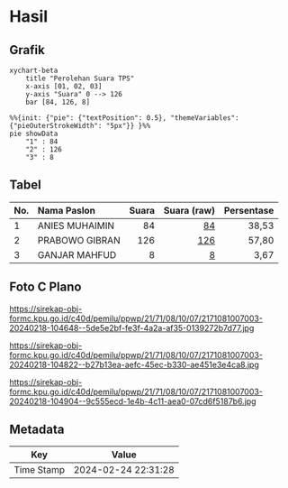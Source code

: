 # Hasil

## Grafik

```mermaid
xychart-beta
    title "Perolehan Suara TPS"
    x-axis [01, 02, 03]
    y-axis "Suara" 0 --> 126
    bar [84, 126, 8]
```

```mermaid
%%{init: {"pie": {"textPosition": 0.5}, "themeVariables": {"pieOuterStrokeWidth": "5px"}} }%%
pie showData
    "1" : 84
    "2" : 126
    "3" : 8
```

## Tabel

| No. | Nama Paslon    | Suara | Suara (raw) | Persentase |
|:--- |:-------------- | -----:| -----------:| ----------:|
| 1   | ANIES MUHAIMIN | 84    | [84][p-1]   | 38,53      |
| 2   | PRABOWO GIBRAN | 126   | [126][p-2]  | 57,80      |
| 3   | GANJAR MAHFUD  | 8     | [8][p-3]    | 3,67       |


[p-1]: https://github.com/gigit-pemilu/pemilu-2024-21-kepulauan-riau/blob/main/pilpres/hitung-suara/sub/21-kepulauan-riau/sub/71-kota-batam/sub/08-galang/sub/1007-pulau-abang/sub/003-tps/sub/paslon-1.txt
[p-2]: https://github.com/gigit-pemilu/pemilu-2024-21-kepulauan-riau/blob/main/pilpres/hitung-suara/sub/21-kepulauan-riau/sub/71-kota-batam/sub/08-galang/sub/1007-pulau-abang/sub/003-tps/sub/paslon-2.txt
[p-3]: https://github.com/gigit-pemilu/pemilu-2024-21-kepulauan-riau/blob/main/pilpres/hitung-suara/sub/21-kepulauan-riau/sub/71-kota-batam/sub/08-galang/sub/1007-pulau-abang/sub/003-tps/sub/paslon-3.txt

## Foto C Plano

https://sirekap-obj-formc.kpu.go.id/c40d/pemilu/ppwp/21/71/08/10/07/2171081007003-20240218-104648--5de5e2bf-fe3f-4a2a-af35-0139272b7d77.jpg

https://sirekap-obj-formc.kpu.go.id/c40d/pemilu/ppwp/21/71/08/10/07/2171081007003-20240218-104822--b27b13ea-aefc-45ec-b330-ae451e3e4ca8.jpg

https://sirekap-obj-formc.kpu.go.id/c40d/pemilu/ppwp/21/71/08/10/07/2171081007003-20240218-104904--9c555ecd-1e4b-4c11-aea0-07cd6f5187b6.jpg


## Metadata

| Key        | Value               |
| ---------- | ------------------- |
| Time Stamp | 2024-02-24 22:31:28 |



